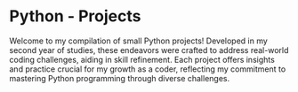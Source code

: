 # Python - Projects




Welcome to my compilation of small Python projects! Developed in my second year of studies, these endeavors were crafted to address real-world coding challenges, aiding in skill refinement. Each project offers insights and practice crucial for my growth as a coder, reflecting my commitment to mastering Python programming through diverse challenges.




